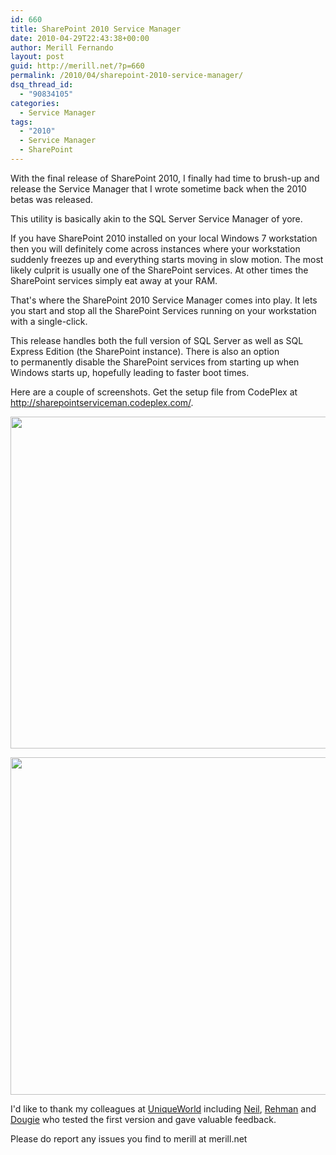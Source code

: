 ```yaml
---
id: 660
title: SharePoint 2010 Service Manager
date: 2010-04-29T22:43:38+00:00
author: Merill Fernando
layout: post
guid: http://merill.net/?p=660
permalink: /2010/04/sharepoint-2010-service-manager/
dsq_thread_id:
  - "90834105"
categories:
  - Service Manager
tags:
  - "2010"
  - Service Manager
  - SharePoint
---
```

With the final release of SharePoint 2010, I finally had time to brush-up and release the Service Manager that I wrote sometime back when the 2010 betas was released.

This utility is basically akin to the SQL Server Service Manager of yore.

If you have SharePoint 2010 installed on your local Windows 7 workstation then you will definitely come across instances where your workstation suddenly freezes up and everything starts moving in slow motion. The most likely culprit is usually one of the SharePoint services. At other times the SharePoint services simply eat away at your RAM.

That's where the SharePoint 2010 Service Manager comes into play. It lets you start and stop all the SharePoint Services running on your workstation with a single-click.

This release handles both the full version of SQL Server as well as SQL Express Edition (the SharePoint instance). There is also an option to permanently disable the SharePoint services from starting up when Windows starts up, hopefully leading to faster boot times.

Here are a couple of screenshots. Get the setup file from CodePlex at <a href="http://sharepointserviceman.codeplex.com/">http://sharepointserviceman.codeplex.com/</a>.

<a href="https://merill.net/wp-content/uploads/2010/04/SharePoint-2010-Service-Manager.png"><img class="alignnone size-full wp-image-661" title="SharePoint 2010 Service Manager" src="https://merill.net/wp-content/uploads/2010/04/SharePoint-2010-Service-Manager.png" alt="" width="564" height="531" /></a>

<a href="https://merill.net/wp-content/uploads/2010/04/SharePoint-2010-Service-Manager-In-Action.png"><img class="alignnone size-full wp-image-662" title="SharePoint-2010-Service-Manager-In-Action" src="https://merill.net/wp-content/uploads/2010/04/SharePoint-2010-Service-Manager-In-Action.png" alt="" width="577" height="540" /></a>

I'd like to thank my colleagues at <a href="http://www.uniqueworld.net/">UniqueWorld</a> including <a href="http://www.neilphillips.com/">Neil</a>, <a href="http://rehmangul.wordpress.com/">Rehman</a> and <a href="http://sharepointsix.blogspot.com/">Dougie</a> who tested the first version and gave valuable feedback.

Please do report any issues you find to merill at merill.net